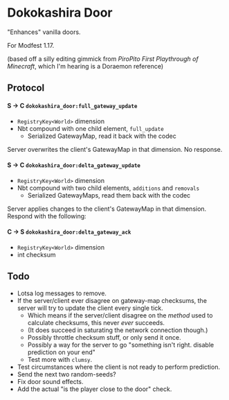 # Dokokashira Door

"Enhances" vanilla doors.

For Modfest 1.17.

(based off a silly editing gimmick from *PiroPito First Playthrough of Minecraft*, which I'm hearing is a Doraemon reference)

## Protocol

#### S -> C `dokokashira_door:full_gateway_update`

* `RegistryKey<World>` dimension
* Nbt compound with one child element, `full_update`
	* Serialized GatewayMap, read it back with the codec

Server overwrites the client's GatewayMap in that dimension. No response.

#### S -> C `dokokashira_door:delta_gateway_update`

* `RegistryKey<World>` dimension
* Nbt compound with two child elements, `additions` and `removals`
	* Serialized GatewayMaps, read them back with the codec

Server applies changes to the client's GatewayMap in that dimension. Respond with the following:

#### C -> S `dokokashira_door:delta_gateway_ack`

* `RegistryKey<World>` dimension
* int checksum

## Todo

* Lotsa log messages to remove.
* If the server/client ever disagree on gateway-map checksums, the server will try to update the client every single tick.
	* Which means if the server/client disagree on the *method* used to calculate checksums, this never *ever* succeeds.
	* (It does succeed in saturating the network connection though.)
	* Possibly throttle checksum stuff, or only send it once.
	* Possibly a way for the server to go "something isn't right. disable prediction on your end"
	* Test more with `clumsy`.
* Test circumstances where the client is not ready to perform prediction.
* Send the next two random-seeds?
* Fix door sound effects.
* Add the actual "is the player close to the door" check.